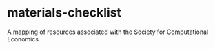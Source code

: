 # materials-checklist
A mapping of resources associated with the Society for Computational Economics
